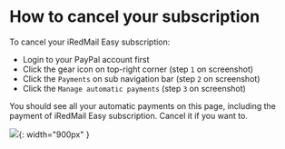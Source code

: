# How to cancel your subscription

To cancel your iRedMail Easy subscription:

- Login to your PayPal account first
- Click the gear icon on top-right corner (step `1` on screenshot)
- Click the `Payments` on sub navigation bar (step `2` on screenshot)
- Click the `Manage automatic payments` (step `3` on screenshot)

You should see all your automatic payments on this page, including the payment
of iRedMail Easy subscription. Cancel it if you want to.

![](./images/iredmail-easy/subscription/unsubscribe.png){: width="900px" }
